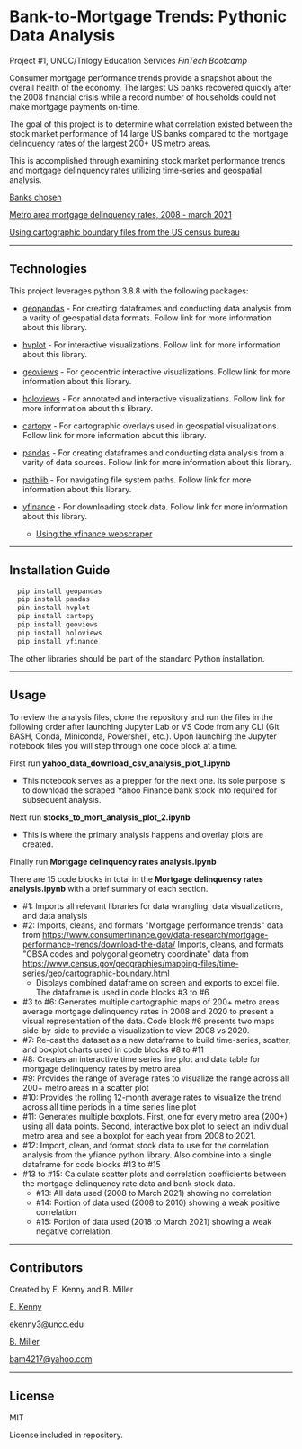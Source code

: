 # Bank-to-Mortgage Trends: Pythonic Data Analysis

Project #1, UNCC/Trilogy Education Services *FinTech Bootcamp*

Consumer mortgage performance trends ​provide a snapshot about the overall health of the economy. The largest US banks recovered quickly after the 2008 financial crisis while a record number of households could not make mortgage payments on-time.

The goal of this project is to determine what correlation
existed between the stock market performance of 14
large US banks compared to the mortgage delinquency
rates of the largest 200+ US metro areas.

This is accomplished through examining stock market
performance trends and mortgage delinquency rates
utilizing time-series and geospatial analysis.

[Banks chosen](https://www.ffiec.gov/npw/Institution/TopHoldings)

[Metro area mortgage delinquency rates, 2008 - march 2021](https://www.consumerfinance.gov/data-research/mortgage-performance-trends/download-the-data/)

[Using cartographic boundary files from the US census bureau](https://www.census.gov/geographies/mapping-files/time-series/geo/cartographic-boundary.html)

---

## Technologies

This project leverages python 3.8.8 with the following packages:

* [geopandas](https://geopandas.org/getting_started/install.html) - For creating dataframes and conducting data analysis from a varity of geospatial data formats. Follow link for more information about this library.

* [hvplot](https://hvplot.holoviz.org/) - For interactive visualizations. Follow link for more information about this library.

* [geoviews](https://geoviews.org/) - For geocentric interactive visualizations. Follow link for more information about this library.

* [holoviews](https://holoviews.org/) - For annotated and interactive visualizations. Follow link for more information about this library.

* [cartopy](https://scitools.org.uk/cartopy/docs/latest/) - For cartographic overlays used in geospatial visualizations. Follow link for more information about this library.

* [pandas](https://pandas.pydata.org/) - For creating dataframes and conducting data analysis from a varity of data sources. Follow link for more information about this library.

* [pathlib](https://docs.python.org/3.8/library/pathlib.html) - For navigating file system paths. Follow link for more information about this library.

* [yfinance](https://github.com/ranaroussi/yfinance) - For downloading stock data. Follow link for more information about this library.

    * [Using the yfinance webscraper](https://pypi.org/project/yfinance/)

---

## Installation Guide

```python
  pip install geopandas
  pip install pandas
  pin install hvplot
  pip install cartopy
  pip install geoviews
  pip install holoviews
  pip install yfinance
  ```

  The other libraries should be part of the standard Python installation. 

---

## Usage

To review the analysis files, clone the repository and run the files in the following order after launching Jupyter Lab or VS Code from any CLI (Git BASH, Conda, Miniconda, Powershell, etc.). Upon launching the Jupyter notebook files you will step through one code block at a time. 

First run **yahoo_data_download_csv_analysis_plot_1.ipynb**

* This notebook serves as a prepper for the next one. Its sole purpose is to download the scraped Yahoo Finance bank stock info required for subsequent analysis.

Next run **stocks_to_mort_analysis_plot_2.ipynb**

* This is where the primary analysis happens and overlay plots are created.

Finally run **Mortgage delinquency rates analysis.ipynb**

There are 15 code blocks in total in the **Mortgage delinquency rates analysis.ipynb** with a brief summary of each section.

* #1: Imports all relevant libraries for data wrangling, data visualizations, and data analysis
* #2: Imports, cleans, and formats "Mortgage performance trends" data from https://www.consumerfinance.gov/data-research/mortgage-performance-trends/download-the-data/
    Imports, cleans, and formats "CBSA codes and polygonal geometry coordinate" data from https://www.census.gov/geographies/mapping-files/time-series/geo/cartographic-boundary.html
    * Displays combined dataframe on screen and exports to excel file. The dataframe is used in code blocks #3 to #6
* #3 to #6: Generates multiple cartographic maps of 200+ metro areas average mortgage delinquency rates in 2008 and 2020 to present a visual representation of the data. Code block #6 presents two maps side-by-side to provide a visualization to view 2008 vs 2020.
* #7: Re-cast the dataset as a new dataframe to build time-series, scatter, and boxplot charts used in code blocks #8 to #11
* #8: Creates an interactive time series line plot and data table for mortgage delinquency rates by metro area  
* #9: Provides the range of average rates to visualize the range across all 200+ metro areas in a scatter plot
* #10: Provides the rolling 12-month average rates to visualize the trend across all time periods in a time series line plot
* #11: Generates multiple boxplots. First, one for every metro area (200+) using all data points. Second, interactive box plot to select an individual metro area and see a boxplot for each year from 2008 to 2021.
* #12: Import, clean, and format stock data to use for the correlation analysis from the yfiance python library. Also combine into a single dataframe for code blocks #13 to #15
* #13 to #15: Calculate scatter plots and correlation coefficients between the mortgage delinquency rate data and bank stock data. 
    * #13: All data used (2008 to March 2021) showing no correlation
    * #14: Portion of data used (2008 to 2010) showing a weak positive correlation
    * #15: Portion of data used (2018 to March 2021) showing a weak negative correlation.

---

## Contributors

Created by E. Kenny and B. Miller

[E. Kenny](https://www.linkedin.com/in/e-kenny/)

ekenny3@uncc.edu


[B. Miller](https://www.linkedin.com/in/brian-miller-ft421/)

bam4217@yahoo.com

---

## License

MIT 

License included in repository.
